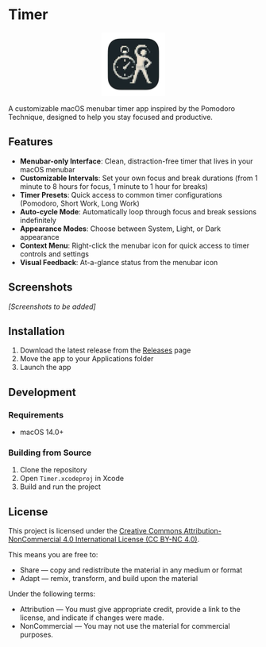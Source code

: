 # Timer

<p align="center">
  <img src="Timer/Assets.xcassets/AppIcon.appiconset/256-mac.png" alt="Timer App Icon" width="128">
</p>

A customizable macOS menubar timer app inspired by the Pomodoro Technique, designed to help you stay focused and productive.

## Features

- **Menubar-only Interface**: Clean, distraction-free timer that lives in your macOS menubar
- **Customizable Intervals**: Set your own focus and break durations (from 1 minute to 8 hours for focus, 1 minute to 1 hour for breaks)
- **Timer Presets**: Quick access to common timer configurations (Pomodoro, Short Work, Long Work)
- **Auto-cycle Mode**: Automatically loop through focus and break sessions indefinitely
- **Appearance Modes**: Choose between System, Light, or Dark appearance
- **Context Menu**: Right-click the menubar icon for quick access to timer controls and settings
- **Visual Feedback**: At-a-glance status from the menubar icon

## Screenshots

*[Screenshots to be added]*

## Installation

1. Download the latest release from the [Releases](https://github.com/bohdanbirdie/timer-app/releases) page
2. Move the app to your Applications folder
3. Launch the app

## Development

### Requirements

- macOS 14.0+

### Building from Source

1. Clone the repository
2. Open `Timer.xcodeproj` in Xcode
3. Build and run the project

## License

This project is licensed under the [Creative Commons Attribution-NonCommercial 4.0 International License (CC BY-NC 4.0)](https://creativecommons.org/licenses/by-nc/4.0/).

This means you are free to:
- Share — copy and redistribute the material in any medium or format
- Adapt — remix, transform, and build upon the material

Under the following terms:
- Attribution — You must give appropriate credit, provide a link to the license, and indicate if changes were made.
- NonCommercial — You may not use the material for commercial purposes.
